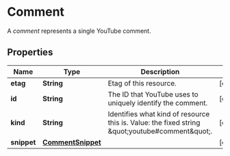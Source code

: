 

# Comment

A *comment* represents a single YouTube comment.

## Properties

Name | Type | Description | Notes
------------ | ------------- | ------------- | -------------
**etag** | **String** | Etag of this resource. |  [optional]
**id** | **String** | The ID that YouTube uses to uniquely identify the comment. |  [optional]
**kind** | **String** | Identifies what kind of resource this is. Value: the fixed string \&quot;youtube#comment\&quot;. |  [optional]
**snippet** | [**CommentSnippet**](CommentSnippet.md) |  |  [optional]



